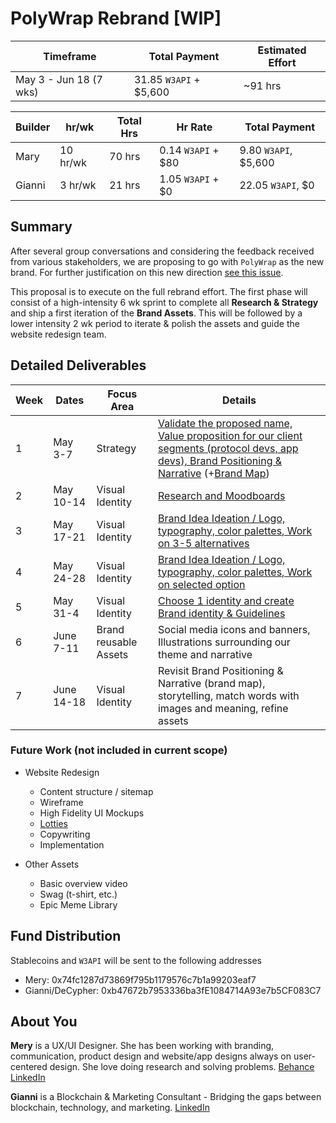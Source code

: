 # PolyWrap Rebrand [WIP]

| Timeframe | Total Payment | Estimated Effort | 
|-|-|-|
| May 3 - Jun 18 (7 wks) | 31.85 `W3API` + $5,600 | ~91 hrs |


| Builder | hr/wk | Total Hrs | Hr Rate | Total Payment |
|-|-|-|-|-|
| Mary | 10 hr/wk | 70 hrs | 0.14 `W3API` + $80 | 9.80 `W3API`, $5,600 |
| Gianni | 3 hr/wk | 21 hrs | 1.05 `W3API` +  $0 | 22.05 `W3API`, $0 |

## Summary

After several group conversations and considering the feedback received from various stakeholders, we are proposing to go with `PolyWrap` as the new brand. For further justification on this new direction [see this issue](https://github.com/Web3-API/dao/issues/138).

This proposal is to execute on the full rebrand effort. The first phase will consist of a high-intensity 6 wk sprint to complete all **Research & Strategy** and ship a first iteration of the **Brand Assets**. This will be followed by a lower intensity 2 wk period to iterate & polish the assets and guide the website redesign team.

## Detailed Deliverables

| Week | Dates | Focus Area | Details |
|-|-|-|-|
| 1 | May 3-7 | Strategy | [Validate the proposed name, Value proposition for our client segments (protocol devs, app devs), Brand Positioning & Narrative](https://docs.google.com/presentation/d/1XDA-V-nsmv_lhbov5QovaWMvTCOQIlSDDxA0PTK2qjM/edit?usp=sharing) (+[Brand Map](https://docs.google.com/spreadsheets/d/1SWpuvflJgm1rXYq61D47iToeG4tRhUZzsDJc_ApLbJc/edit?usp=sharing)) |
| 2 | May 10-14 | Visual Identity | [Research and Moodboards](https://docs.google.com/presentation/d/1YRux18PaViDNoiEe3HKihlxcBgkI9nmb_mTJybUPQsQ/edit?usp=sharing) |
| 3 | May 17-21 | Visual Identity | [Brand Idea Ideation / Logo, typography, color palettes, Work on 3-5 alternatives](https://docs.google.com/presentation/d/1CcDqqqPPwNJH3OAgSeRjBUsPZtpIulnRihPX44iR-b4/edit#slide=id.p) |
| 4 | May 24-28 | Visual Identity | [Brand Idea Ideation / Logo, typography, color palettes, Work on selected option](https://docs.google.com/presentation/d/1gQcvV6vowBVWNKwz3W_CPoKFvVvkH-tkbvYaRVB47v8/edit?usp=sharing) |
| 5 | May 31-4 | Visual Identity | [Choose 1 identity and create Brand identity & Guidelines](https://docs.google.com/presentation/d/17ahAnzh4t0ZChlrVtwFPZOQe1R9S4kq8Kap22ADgBMw/edit?usp=sharing) |
| 6 | June 7-11 | Brand reusable Assets | Social media icons and banners, Illustrations surrounding our theme and narrative |
| 7 | June 14-18 | Visual Identity | Revisit Brand Positioning & Narrative (brand map), storytelling, match words with images and meaning, refine assets |

### Future Work (not included in current scope)

- Website Redesign
  - Content structure / sitemap
  - Wireframe
  - High Fidelity UI Mockups
  - [Lotties](https://lottiefiles.com/what-is-lottie) 
  - Copywriting
  - Implementation

- Other Assets
  - Basic overview video
  - Swag (t-shirt, etc.)
  - Epic Meme Library

## Fund Distribution

Stablecoins and `W3API` will be sent to the following addresses
 - Mery: 0x74fc1287d73869f795b1179576c7b1a99203eaf7
 - Gianni/DeCypher: 0xb47672b7953336ba3fE1084714A93e7b5CF083C7

## About You

**Mery** is a UX/UI Designer. She has been working with branding, communication, product design and website/app designs always on user-centered design. She love doing research and solving problems. [Behance](https://www.behance.net/merypujato) [LinkedIn](https://www.linkedin.com/in/maria-pujato-1a77a5115/)

**Gianni** is a Blockchain & Marketing Consultant - Bridging the gaps between blockchain, technology, and marketing. [LinkedIn](https://www.linkedin.com/in/giannidalerta/)
